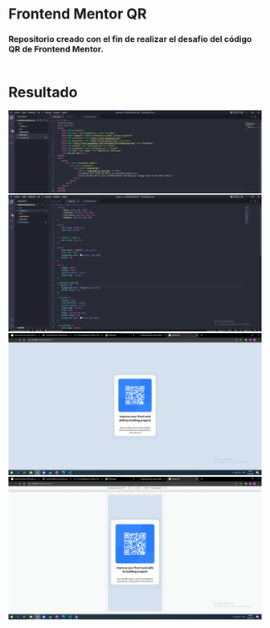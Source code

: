 # Frontend Mentor QR

### Repositorio creado con el fin de realizar el desafío del código QR de Frontend Mentor. <br><br>

# Resultado

![Esta es una imagen de ejemplo](img/htmlscreen.png)
![Esta es una imagen de ejemplo](img/css.png)
![Esta es una imagen de ejemplo](img/resultado_web.png)
![Esta es una imagen de ejemplo](img/resultado_movil.png)
